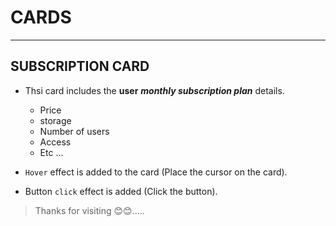 # CARDS

---

## SUBSCRIPTION CARD

- Thsi card includes the **user** **_monthly subscription plan_** details.

  - Price
  - storage
  - Number of users
  - Access
  - Etc ...

- `Hover` effect is added to the card (Place the cursor on the card).
- Button `click` effect is added (Click the button).

> Thanks for visiting 😊😊.....
